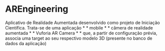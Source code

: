 # AREngineering
Aplicativo de Realidade Aumentada desenvolvido como projeto de Iniciação Científica. Trata-se de uma aplicação * * mobile * * câmera de realidade aumentada * * Vuforia AR Camera * * que, a partir de
configuração prévia, associa uma target ao seu respectivo modelo 3D (presente no banco
de dados da aplicação)
